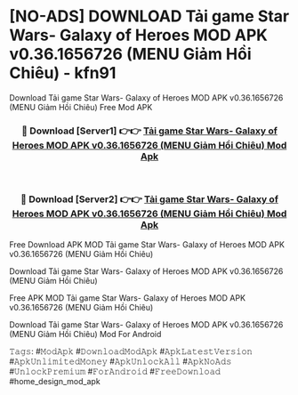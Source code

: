 # [NO-ADS] DOWNLOAD Tải game Star Wars- Galaxy of Heroes MOD APK v0.36.1656726 (MENU Giảm Hồi Chiêu) - kfn91
Download Tải game Star Wars- Galaxy of Heroes MOD APK v0.36.1656726 (MENU Giảm Hồi Chiêu) Free Mod APK

<div align="center">
<h3>🔴 Download [Server1] 👉👉 <a href="https://apk-comot.site?title=Tải_game_Star_Wars-_Galaxy_of_Heroes_MOD_APK_v0.36.1656726_(MENU_Giảm_Hồi_Chiêu)">Tải game Star Wars- Galaxy of Heroes MOD APK v0.36.1656726 (MENU Giảm Hồi Chiêu) Mod Apk</a></h3><br>

<h3>🔴 Download [Server2] 👉👉 <a href="https://apk-comot.site?title=Tải_game_Star_Wars-_Galaxy_of_Heroes_MOD_APK_v0.36.1656726_(MENU_Giảm_Hồi_Chiêu)">Tải game Star Wars- Galaxy of Heroes MOD APK v0.36.1656726 (MENU Giảm Hồi Chiêu) Mod Apk</a></h3>
</div>


Free Download APK MOD Tải game Star Wars- Galaxy of Heroes MOD APK v0.36.1656726 (MENU Giảm Hồi Chiêu)

Download Tải game Star Wars- Galaxy of Heroes MOD APK v0.36.1656726 (MENU Giảm Hồi Chiêu) 

Free APK MOD Tải game Star Wars- Galaxy of Heroes MOD APK v0.36.1656726 (MENU Giảm Hồi Chiêu) 

Download Tải game Star Wars- Galaxy of Heroes MOD APK v0.36.1656726 (MENU Giảm Hồi Chiêu) Mod For Android

𝚃𝚊𝚐𝚜: #𝙼𝚘𝚍𝙰𝚙𝚔 #𝙳𝚘𝚠𝚗𝚕𝚘𝚊𝚍𝙼𝚘𝚍𝙰𝚙𝚔 #𝙰𝚙𝚔𝙻𝚊𝚝𝚎𝚜𝚝𝚅𝚎𝚛𝚜𝚒𝚘𝚗 #𝙰𝚙𝚔𝚄𝚗𝚕𝚒𝚖𝚒𝚝𝚎𝚍𝙼𝚘𝚗𝚎𝚢 #𝙰𝚙𝚔𝚄𝚗𝚕𝚘𝚌𝚔𝙰𝚕𝚕 #𝙰𝚙𝚔𝙽𝚘𝙰𝚍𝚜 #𝚄𝚗𝚕𝚘𝚌𝚔𝙿𝚛𝚎𝚖𝚒𝚞𝚖 #𝙵𝚘𝚛𝙰𝚗𝚍𝚛𝚘𝚒𝚍 #𝙵𝚛𝚎𝚎𝙳𝚘𝚠𝚗𝚕𝚘𝚊𝚍 #home_design_mod_apk